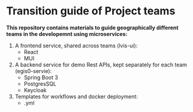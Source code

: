 # Transition guide of Project teams
**This repository contains materials to guide geographically different teams in the developemnt using microservices:**
 1. A frontend service, shared across teams (lvis-ui):
    * React
    * MUI
 1. A backend service for demo Rest APIs, kept separately for each team (egis0-servie):
    * Spring Boot 3
    * PostgresSQL
    * Keycloak
 1. Templates for workflows and docker deployment:
    * .yml
